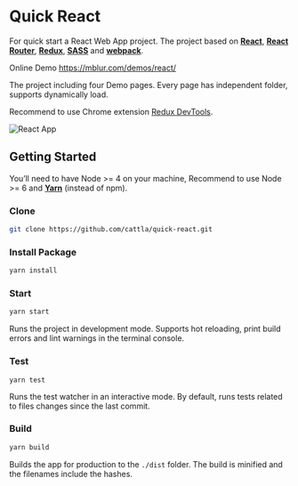 # Quick React

For quick start a React Web App project. The project based on **[React](https://facebook.github.io/react/)**,  **[React Router](https://github.com/ReactTraining/react-router)**, **[Redux](http://redux.js.org/)**, **[SASS](http://sass-lang.com/)** and **[webpack](https://webpack.github.io/docs/)**.

Online Demo https://mblur.com/demos/react/

The project including four Demo pages. Every page has independent folder, supports dynamically load.

Recommend to use Chrome extension [Redux DevTools](https://chrome.google.com/webstore/detail/redux-devtools/lmhkpmbekcpmknklioeibfkpmmfibljd).

![React App](https://raw.githubusercontent.com/cattla/cattla.github.io/master/files/react_app_2.png)

## Getting Started

You’ll need to have Node >= 4 on your machine, Recommend to use Node >= 6 and **[Yarn](https://yarnpkg.com/)** (instead of npm).

### Clone
```sh
git clone https://github.com/cattla/quick-react.git
```

### Install Package
```sh
yarn install
```
### Start
```sh
yarn start
```
Runs the project in development mode. Supports hot reloading, print build errors and lint warnings in the terminal console.

### Test
```
yarn test
```
Runs the test watcher in an interactive mode.  By default, runs tests related to files changes since the last commit.

### Build
```sh
yarn build
```

Builds the app for production to the `./dist` folder. The build is minified and the filenames include the hashes.


